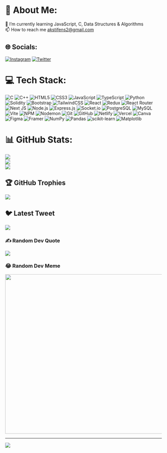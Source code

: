# 💫 About Me:
🌱 I’m currently learning JavaScript, C, Data Structures & Algorithms<br>📫 How to reach me akstifens2@gmail.com


## 🌐 Socials:
[![Instagram](https://img.shields.io/badge/Instagram-%23E4405F.svg?logo=Instagram&logoColor=white)](https://instagram.com/ak_stifen) [![Twitter](https://img.shields.io/badge/Twitter-%231DA1F2.svg?logo=Twitter&logoColor=white)](https://twitter.com/akstifen) 

# 💻 Tech Stack:
![C](https://img.shields.io/badge/C-00599C?style=flat&logo=c&logoColor=white)
![C++](https://img.shields.io/badge/C++-00599C?style=flat&logo=c%2B%2B&logoColor=white)
![HTML5](https://img.shields.io/badge/HTML5-E34F26?style=flat&logo=html5&logoColor=white)
![CSS3](https://img.shields.io/badge/CSS3-1572B6?style=flat&logo=css3&logoColor=white)
![JavaScript](https://img.shields.io/badge/JavaScript-F7DF1E?style=flat&logo=javascript&logoColor=black)
![TypeScript](https://img.shields.io/badge/TypeScript-007ACC?style=flat&logo=typescript&logoColor=white)
![Python](https://img.shields.io/badge/Python-3776AB?style=flat&logo=python&logoColor=white)
![Solidity](https://img.shields.io/badge/Solidity-363636?style=flat&logo=solidity&logoColor=white)
![Bootstrap](https://img.shields.io/badge/Bootstrap-563D7C?style=flat&logo=bootstrap&logoColor=white)
![TailwindCSS](https://img.shields.io/badge/TailwindCSS-06B6D4?style=flat&logo=tailwind-css&logoColor=white)
![React](https://img.shields.io/badge/React-61DAFB?style=flat&logo=react&logoColor=black)
![Redux](https://img.shields.io/badge/Redux-764ABC?style=flat&logo=redux&logoColor=white)
![React Router](https://img.shields.io/badge/React_Router-CA4245?style=flat&logo=react-router&logoColor=white)
![Next JS](https://img.shields.io/badge/Next.js-000000?style=flat&logo=next.js&logoColor=white)
![Node.js](https://img.shields.io/badge/Node.js-339933?style=flat&logo=node.js&logoColor=white)
![Express.js](https://img.shields.io/badge/Express.js-000000?style=flat&logo=express&logoColor=white)
![Socket.io](https://img.shields.io/badge/Socket.io-010101?style=flat&logo=socket.io&logoColor=white)
![PostgreSQL](https://img.shields.io/badge/PostgreSQL-4169E1?style=flat&logo=postgresql&logoColor=white)
![MySQL](https://img.shields.io/badge/MySQL-4479A1?style=flat&logo=mysql&logoColor=white)
![Vite](https://img.shields.io/badge/Vite-646CFF?style=flat&logo=vite&logoColor=white)
![NPM](https://img.shields.io/badge/NPM-CB3837?style=flat&logo=npm&logoColor=white)
![Nodemon](https://img.shields.io/badge/Nodemon-76D04B?style=flat&logo=nodemon&logoColor=white)
![Git](https://img.shields.io/badge/Git-F05032?style=flat&logo=git&logoColor=white)
![GitHub](https://img.shields.io/badge/GitHub-181717?style=flat&logo=github&logoColor=white)
![Netlify](https://img.shields.io/badge/Netlify-00C7B7?style=flat&logo=netlify&logoColor=white)
![Vercel](https://img.shields.io/badge/Vercel-000000?style=flat&logo=vercel&logoColor=white)
![Canva](https://img.shields.io/badge/Canva-00C4CC?style=flat&logo=canva&logoColor=white)
![Figma](https://img.shields.io/badge/Figma-F24E1E?style=flat&logo=figma&logoColor=white)
![Framer](https://img.shields.io/badge/Framer-0055FF?style=flat&logo=framer&logoColor=white)
![NumPy](https://img.shields.io/badge/NumPy-013243?style=flat&logo=numpy&logoColor=white)
![Pandas](https://img.shields.io/badge/Pandas-150458?style=flat&logo=pandas&logoColor=white)
![scikit-learn](https://img.shields.io/badge/scikit--learn-F7931E?style=flat&logo=scikit-learn&logoColor=white)
![Matplotlib](https://img.shields.io/badge/Matplotlib-3776AB?style=flat&logo=matplotlib&logoColor=white)

# 📊 GitHub Stats:
![](https://github-readme-stats.vercel.app/api?username=akstifen&theme=default&hide_border=false&include_all_commits=true&count_private=true)<br/>
![](https://github-readme-streak-stats.herokuapp.com/?user=akstifen&theme=default&hide_border=false)<br/>
![](https://github-readme-stats.vercel.app/api/top-langs/?username=akstifen&theme=default&hide_border=false&include_all_commits=true&count_private=true&layout=compact)

## 🏆 GitHub Trophies
![](https://github-profile-trophy.vercel.app/?username=akstifen&theme=matrix&no-frame=false&no-bg=true&margin-w=4)

## 🐦 Latest Tweet
[![](https://gtce.itsvg.in/api?username=akstifen)](https://github.com/VishwaGauravIn/github-twitter-card-embed)

### ✍️ Random Dev Quote
![](https://quotes-github-readme.vercel.app/api?type=horizontal&theme=radical)

### 😂 Random Dev Meme
<img src="https://random-memer.herokuapp.com/" width="512px"/>

---
[![](https://visitcount.itsvg.in/api?id=akstifen&icon=0&color=0)](https://visitcount.itsvg.in)

<!-- Proudly created with GPRM ( https://gprm.itsvg.in ) -->
